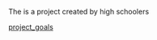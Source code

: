 The is  a project created by high schoolers

<!DOCTYPE html>
<html>
<head>
<title> this is the read me </title>
</head>

<body>

<nav>
<a href="/projectgoals.md/">project_goals</a>
